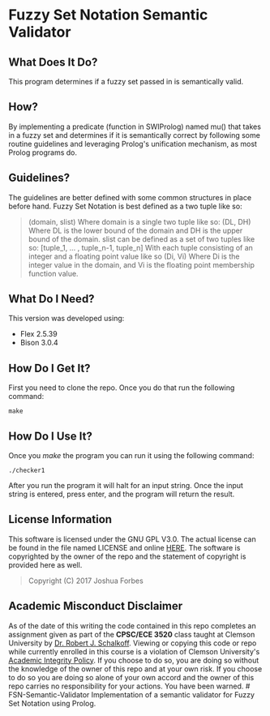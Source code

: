 # Fuzzy Set Notation Semantic Validator

## What Does It Do?
This program determines if a fuzzy set passed in is semantically valid.

## How?
By implementing a predicate (function in SWIProlog) named mu() that takes in a 
fuzzy set and determines if it is semantically correct by following some routine 
guidelines and leveraging Prolog's unification mechanism, as most Prolog 
programs do. 

## Guidelines?
The guidelines are better defined with some common structures in place before 
hand. Fuzzy Set Notation is best defined as a two tuple like so:
> (domain, slist) 
Where domain is a single two tuple like so:
> (DL, DH)
Where DL is the lower bound of the domain and DH is the upper bound of the
domain. 
slist can be defined as a set of two tuples like so:
> [tuple_1, ... , tuple_n-1, tuple_n]
With each tuple consisting of an integer and a floating point value like so
> (Di, Vi)
Where Di is the integer value in the domain, and Vi is the floating point 
membership function value.  

## What Do I Need?
This version was developed using:
- Flex 2.5.39
- Bison 3.0.4

## How Do I Get It?
First you need to clone the repo. Once you do that run the following command:
```
make
```

## How Do I Use It?
Once you *make* the program you can run it using the following command:
```
./checker1
```
After you run the program it will halt for an input string. Once the input
string is entered, press enter, and the program will return the result.

## License Information
This software is licensed under the GNU GPL V3.0. The actual license can be
found in the file named LICENSE and online [HERE](https://www.gnu.org/licenses/gpl.html). 
The software is copyrighted by the owner of the repo and the statement of 
copyright is provided here as well.
> Copyright (C) 2017 Joshua Forbes

## Academic Misconduct Disclaimer
As of the date of this writing the code contained in this repo completes an
assignment given as part of the **CPSC/ECE 3520** class taught at Clemson 
University by [Dr. Robert J. Schalkoff](http://www.clemson.edu/cecas/departments/ece/faculty_staff/faculty/rschalkoff.html).
Viewing or copying this code or repo while currently enrolled in this course is
a violation of Clemson University's [Academic Integrity Policy](http://www.clemson.edu/studentaffairs/student-handbook/universitypolicies/academic_integrity.html).
If you choose to do so, you are doing so without the knowledge of the owner of
this repo and at your own risk. If you choose to do so you are doing so alone of 
your own accord and the owner of this repo carries no responsibility for your 
actions. You have been warned.  # FSN-Semantic-Validator
Implementation of a semantic validator for Fuzzy Set Notation using Prolog.
